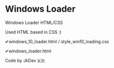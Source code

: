 # Windows Loader
Windows Loader HTML/CSS

Used HTML based in CSS :) 

✔windows_10_loader.html / style_win10_loading.css

✔windows_loader.html

Code by JkDev 🇦🇷
